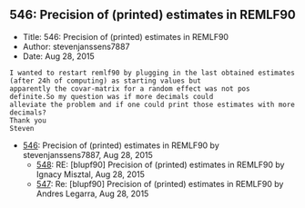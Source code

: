 ## 546: Precision of (printed) estimates in REMLF90

- Title: 546: Precision of (printed) estimates in REMLF90
- Author: stevenjanssens7887
- Date: Aug 28, 2015
```
I wanted to restart remlf90 by plugging in the last obtained estimates (after 24h of computing) as starting values but
apparently the covar-matrix for a random effect was not pos definite.So my question was if more decimals could
alleviate the problem and if one could print those estimates with more decimals?
Thank you
Steven
```

- [546](0546.md): Precision of (printed) estimates in REMLF90 by stevenjanssens7887, Aug 28, 2015
    - [548](0548.md): RE: [blupf90] Precision of (printed) estimates in REMLF90 by Ignacy Misztal, Aug 28, 2015
    - [547](0547.md): Re: [blupf90] Precision of (printed) estimates in REMLF90 by Andres Legarra, Aug 28, 2015

